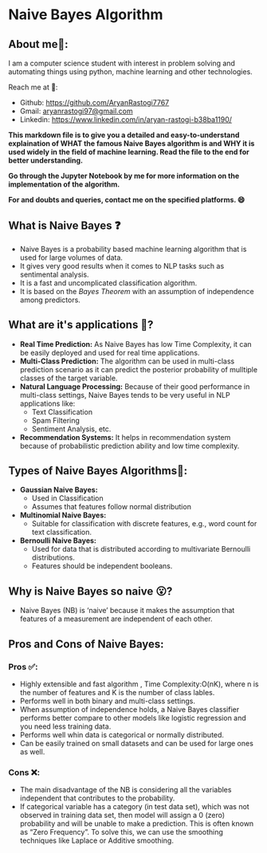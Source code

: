 # Naive Bayes Algorithm

## About me:book::
I am a computer science student with interest in problem solving and automating things using python, machine learning and other technologies.

Reach me at :email::
* Github: https://github.com/AryanRastogi7767
* Gmail: aryanrastogi97@gmail.com
* Linkedin:  https://www.linkedin.com/in/aryan-rastogi-b38ba1190/

**This markdown file is to give you a detailed and easy-to-understand explaination of WHAT the famous Naive Bayes algorithm is and WHY it is used widely in the field of machine learning.
Read the file to the end for better understanding.**

**Go through the Jupyter Notebook by me for more information on the implementation of the algorithm.**

**For and doubts and queries, contact me on the specified platforms. :smile:**

## What is Naive Bayes :question:

* Naive Bayes is a probability based machine learning algorithm that is used for large volumes of data.
* It gives very good results when it comes to NLP tasks such as sentimental analysis. 
* It is a fast and uncomplicated classification algorithm.
* It is based on the *Bayes Theorem* with an assumption of independence among predictors.

## What are it's applications :closed_book:?

* **Real Time Prediction:** As Naive Bayes has low Time Complexity, it can be easily deployed and used for real time applications.
* **Multi-Class Prediction:** The algorithm can be used in multi-class prediction scenario as it can predict the posterior probability of mulltiple classes of the target variable.
* **Natural Language Processing:** Because of their good performance in multi-class settings, Naive Bayes tends to be very useful in  NLP applications like:
    * Text Classification
    * Spam Filtering
    * Sentiment Analysis, etc.
* **Recommendation Systems:** It helps in recommendation system because of probabilistic prediction ability and low time complexity.

## Types of Naive Bayes Algorithms:file_folder::

* **Gaussian Naive Bayes:** 
    * Used in Classification
    * Assumes that features follow normal distribution
* **Multinomial Naive Bayes:**     
    * Suitable for classification with discrete features, e.g., word count for text classification.
* **Bernoulli Naive Bayes:**    
    * Used for data that is distributed according to multivariate Bernoulli distributions.
    * Features should be independent booleans.
    
## Why is Naive Bayes so naive :open_mouth:?

* Naive Bayes (NB) is ‘naive’ because it makes the assumption that features of a measurement are independent of each other.

## Pros and Cons of Naive Bayes:
### Pros :white_check_mark::

* Highly extensible and fast algorithm , Time Complexity:O(nK), where n is the number of features and K is the number of class lables.
* Performs well in both binary and  multi-class settings.
* When assumption of independence holds, a Naive Bayes classifier performs better compare to other models like logistic regression and you need less training data.
* Performs well whin data is categorical or normally distributed.
* Can be easily trained on small datasets and can be used for large ones as well.

### Cons :x::

* The main disadvantage of the NB is considering all the variables independent that contributes to the probability. 
* If categorical variable has a category (in test data set), which was not observed in training data set, then model will assign a 0 (zero) probability and will be unable to make a prediction. This is often known as “Zero Frequency”. To solve this, we can use the smoothing techniques like Laplace or Additive smoothing.

